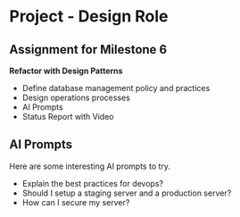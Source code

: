 # Project - Design Role

## Assignment for Milestone 6

**Refactor with Design Patterns**

* Define database management policy and practices
* Design operations processes
* AI Prompts
* Status Report with Video


## AI Prompts

Here are some interesting AI prompts to try.

* Explain the best practices for devops?
* Should I setup a staging server and a production server?
* How can I secure my server?
